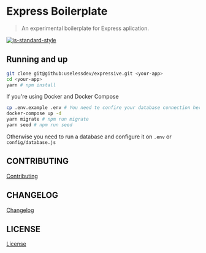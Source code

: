 # Express Boilerplate
> An experimental boilerplate for Express aplication.

[![js-standard-style](https://img.shields.io/badge/code%20style-standard-brightgreen.svg)](http://standardjs.com/)

## Running and up

``` bash
git clone git@github:uselessdev/expressive.git <your-app>
cd <your-app>
yarn # npm install
```

If you're using Docker and Docker Compose

``` bash
cp .env.example .env # You need te confire your database connection here
docker-compose up -d
yarn migrate # npm run migrate
yarn seed # npm run seed
```

Otherwise you need to run a database and configure it on `.env` or `config/database.js`

## CONTRIBUTING
[Contributing](CONTRIBUTING.md)

## CHANGELOG
[Changelog](CHANGELOG.md)

## LICENSE
[License](LICENSE)
